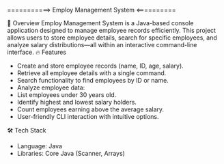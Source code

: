===========> Employ Management System <==========


🚀 Overview
Employ Management System is a Java-based console application designed to manage employee records efficiently. This project allows users to store employee details, search for specific employees, and analyze salary distributions—all within an interactive command-line interface.
🔥 Features
- Create and store employee records (name, ID, age, salary).
- Retrieve all employee details with a single command.
- Search functionality to find employees by ID or name.
- Analyze employee data:
- List employees under 30 years old.
- Identify highest and lowest salary holders.
-  Count employees earning above the average salary.
- User-friendly CLI interaction with intuitive options.

  
🛠️ Tech Stack
- Language: Java
- Libraries: Core Java (Scanner, Arrays)

